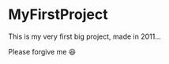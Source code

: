 # MyFirstProject
This is my very first big project, made in 2011...

Please forgive me :laughing:  
